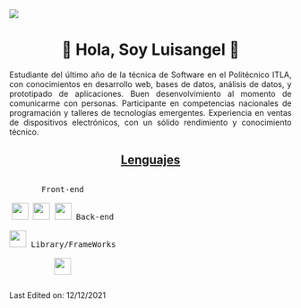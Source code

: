 <img src="https://openseauserdata.com/files/619cef0c4ff9ad2d92196ce3585034e2.gif"/>

<h1 align="center">👋 Hola, Soy Luisangel 👋</h1>

<p align="justify">Estudiante del último año de la técnica de Software en el Politécnico ITLA, con conocimientos en desarrollo web, bases de datos, análisis de datos, y prototipado de aplicaciones. Buen desenvolvimiento al momento de comunicarme con personas. Participante en competencias nacionales de programación y talleres de tecnologías emergentes. Experiencia en ventas de dispositivos electrónicos, con un sólido rendimiento y conocimiento técnico.
</p>
<h2 align="center"><u>Lenguajes</u></h2>

<p style="display: inline-block;" align="center">
  <kbd>
    <kbd>Front-end</kbd>
    <br>
    <br>
    <img width="30px" src="https://cdn.jsdelivr.net/gh/devicons/devicon/icons/html5/html5-original.svg" /> 
    <img width="30px" src="https://cdn.jsdelivr.net/gh/devicons/devicon/icons/css3/css3-plain.svg" /> 
    <img width="30px" src="https://cdn.jsdelivr.net/gh/devicons/devicon/icons/javascript/javascript-original.svg" />
  </kbd>
  <kbd>
    <kbd>Back-end</kbd>
    <br>
    <br>
    <img width="30px" src="https://cdn.jsdelivr.net/gh/devicons/devicon/icons/php/php-original.svg" />
  </kbd>
  <kbd>
    <kbd>Library/FrameWorks</kbd>
    <br>
    <br>
    <img width="30px" src="https://cdn.jsdelivr.net/gh/devicons/devicon/icons/bootstrap/bootstrap-original.svg" />
  </kbd>
  <br>
</p>


Last Edited on: 12/12/2021
